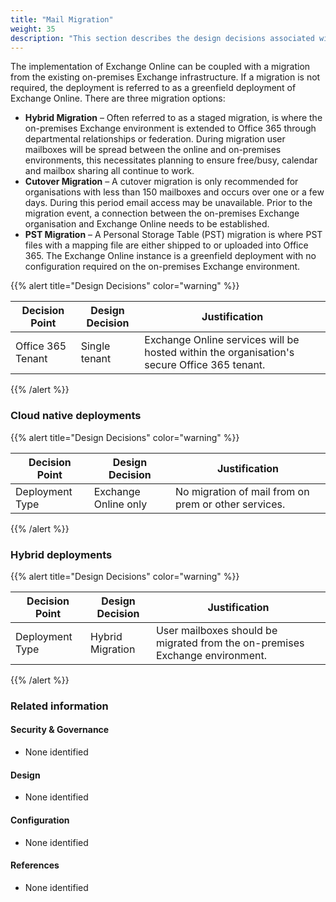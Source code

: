 ```yaml
---
title: "Mail Migration"
weight: 35
description: "This section describes the design decisions associated with Mail Migration for system(s) built using ASD's Blueprint for Secure Cloud."
---
```


The implementation of Exchange Online can be coupled with a migration from the existing on-premises Exchange infrastructure. If a migration is not required, the deployment is referred to as a greenfield deployment of Exchange Online. There are three migration options:

* **Hybrid Migration** – Often referred to as a staged migration, is where the on-premises Exchange environment is extended to Office 365 through departmental relationships or federation. During migration user mailboxes will be spread between the online and on-premises environments, this necessitates planning to ensure free/busy, calendar and mailbox sharing all continue to work.
* **Cutover Migration** – A cutover migration is only recommended for organisations with less than 150 mailboxes and occurs over one or a few days. During this period email access may be unavailable. Prior to the migration event, a connection between the on-premises Exchange organisation and Exchange Online needs to be established.
* **PST Migration** – A Personal Storage Table (PST) migration is where PST files with a mapping file are either shipped to or uploaded into Office 365. The Exchange Online instance is a greenfield deployment with no configuration required on the on-premises Exchange environment.

{{% alert title="Design Decisions" color="warning" %}}

| Decision Point    | Design Decision | Justification                                                                               |
| ----------------- | --------------- | ------------------------------------------------------------------------------------------- |
| Office 365 Tenant | Single tenant   | Exchange Online services will be hosted within the organisation's secure Office 365 tenant. |


{{% /alert %}}

### Cloud native deployments

{{% alert title="Design Decisions" color="warning" %}}

| Decision Point    | Design Decision      | Justification                                       |
|-------------------|----------------------|-----------------------------------------------------|
| Deployment Type   | Exchange Online only | No migration of mail from on prem or other services.|

{{% /alert %}}

### Hybrid deployments

{{% alert title="Design Decisions" color="warning" %}}

| Decision Point    | Design Decision  | Justification                                                               |
|-------------------|------------------|-----------------------------------------------------------------------------|
| Deployment Type   | Hybrid Migration | User mailboxes should be migrated from the on-premises Exchange environment.|

{{% /alert %}}

### Related information

#### Security & Governance

* None identified

#### Design

* None identified

#### Configuration

* None identified

#### References

* None identified